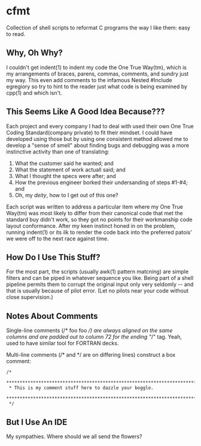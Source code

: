 # cfmt
Collection of shell scripts to reformat C programs the way I like them: easy to read.

## Why, Oh Why?
I couldn't get indent(1) to indent my code the One True Way(tm), which is my arrangements of braces, parens, commas, comments, and sundry just my way.
This even add comments to the infamous Nested #Include egregiory so try to hint to the reader just what code is being examined by cpp(1) and which isn't.

## This Seems Like A Good Idea Because???
Each project and every company I had to deal with used their own One True Coding Standard(company private) to fit their mindset.  I could have developed using those but by using one consistent method allowed me to develop a "sense of smell" about finding bugs and debugging was a more instinctive activity than one of translating:

1. What the customer said he wanted; and
2. What the statement of work actuall said; and
3. What I thought the specs were after; and
4. How the previous engineer borked their undersanding of steps #1-#4; and
5. Oh, my <i>deity</i>, how to I get out of this one?

Each script was written to address a particular item where my One True Way(tm) was most likely to differ from their canonical code that met the standard buy didn't work, so they got no points for their workmanship code layout conformance.  After my keen instinct honed in on the problem, running indent(1) or its ilk to render the code back into the preferred patois' we were off to the next race against time.

## How Do I Use This Stuff?
For the most part, the scripts (usually awk(1) pattern matcning) are simple filters and can be piped in whatever sequence you like.  Being part of a shell pipeline permits them to corrupt the original input only very seldomly -- and that is usually because of pilot error.  (Let no pilots near your code without close supervision.)

## Notes About Comments
Single-line comments (/* foo foo */) are always aligned on the same columns and are padded out to column 72 for the ending "*/" tag.  Yeah, used to have similar tool for FORTRAN decks.

Multi-line comments (/* and */ are on differing lines) construct a box comment:
```
/*
 **********************************************************************************
 * This is my comment stuff here to dazzle your boggle.
 **********************************************************************************
 */
```

## But I Use An IDE
My sympathies.  Where should we all send the flowers?
